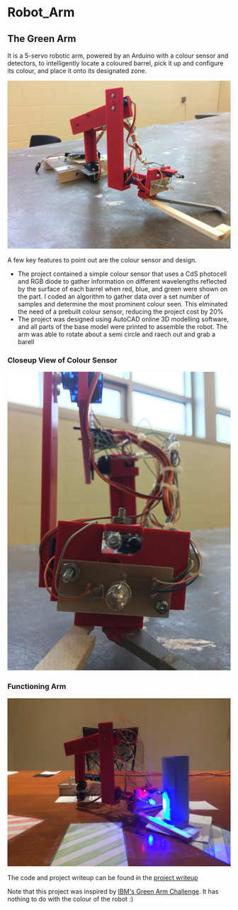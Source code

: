 # Robot_Arm

## The Green Arm

It is a 5-servo robotic arm, powered by an Arduino with a colour sensor and detectors, to intelligently locate a coloured barrel, pick it up and configure its colour, and place it onto its designated zone.

![Image of Complete Robotic Arm](Images/mainArm.jpeg)

A few key features to point out are the colour sensor and design.
* The project contained a simple colour sensor that uses a CdS photocell and RGB diode to gather information on different wavelengths reflected by the surface of each barrel when red, blue, and green were shown on the part. I coded an algorithm to gather data over a set number of samples and determine the most prominent colour seen. This elminated the need of a prebuilt colour sensor, reducing the project cost by 20\% 
* The project was designed using AutoCAD online 3D modelling software, and all parts of the base model were printed to assemble the robot. The arm was able to rotate about a semi circle and raech out and grab a barell

### Closeup View of Colour Sensor

![Image of Colour Sensor](Images/colourSensor.jpeg)

### Functioning Arm

![Image of Functioning Arm](Images/armFunc.jpeg)

The code and project writeup can be found in the [project writeup](https://github.com/wshahbaz/Green_Arm/blob/master/Green%20Arm%20Informational%20Report.pdf)


Note that this project was inspired by [IBM's Green Arm Challenge](http://www.orc.ieeeottawa.ca/green-arm-challenge/). It has nothing to do with the colour of the robot :)
